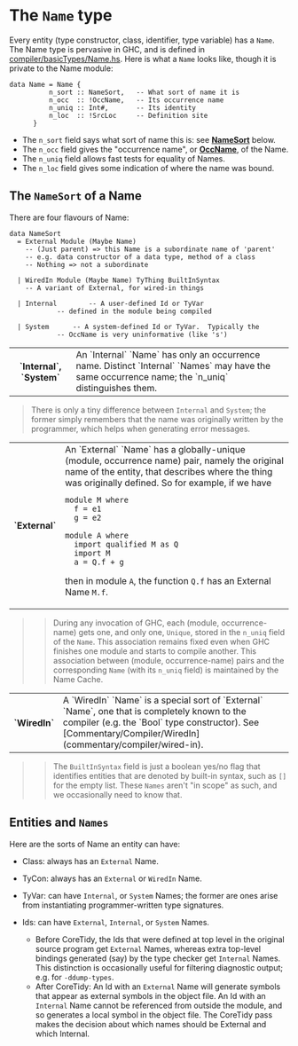 # The `Name` type



Every entity (type constructor, class, identifier, type variable) has a `Name`. The Name type is pervasive in GHC, and is defined in [compiler/basicTypes/Name.hs](/trac/ghc/browser/ghc/compiler/basicTypes/Name.hs). Here is what a `Name` looks like, though it is private to the Name module:


```wiki
data Name = Name {
	      n_sort :: NameSort,	-- What sort of name it is
	      n_occ  :: !OccName,	-- Its occurrence name
	      n_uniq :: Int#,		-- Its identity
	      n_loc  :: !SrcLoc		-- Definition site
	  }
```

- The `n_sort` field says what sort of name this is: see **[NameSort](commentary/compiler/name-type#the-namesort-of-a-name)** below. 
- The `n_occ` field gives the "occurrence name", or **[OccName](commentary/compiler/rdr-name-type#the-occname-type)**, of the Name.
- The `n_uniq` field allows fast tests for equality of Names. 
- The `n_loc` field gives some indication of where the name was bound. 

## The `NameSort` of a Name



There are four flavours of Name: 


```wiki
data NameSort
  = External Module (Maybe Name)
	-- (Just parent) => this Name is a subordinate name of 'parent'
	-- e.g. data constructor of a data type, method of a class
	-- Nothing => not a subordinate
 
  | WiredIn Module (Maybe Name) TyThing BuiltInSyntax
	-- A variant of External, for wired-in things

  | Internal		-- A user-defined Id or TyVar
			-- defined in the module being compiled

  | System		-- A system-defined Id or TyVar.  Typically the
			-- OccName is very uninformative (like 's')
```

<table><tr><th>`Internal`, `System`</th>
<td>
An `Internal` `Name` has only an occurrence name. Distinct `Internal` `Names` may have the same occurrence name; the `n_uniq` distinguishes them.  
</td></tr></table>


>
>
> There is only a tiny difference between `Internal` and `System`; the former simply remembers that the name was originally written by the programmer, which helps when generating error messages.
>
>

<table><tr><th>`External`</th>
<td>
An `External` `Name` has a globally-unique (module, occurrence name) pair, namely the original name of the entity, that describes where the thing was originally defined. So for example, if we have 

```wiki
module M where
  f = e1
  g = e2

module A where
  import qualified M as Q
  import M
  a = Q.f + g
```

then in module `A`, the function `Q.f` has an External Name `M.f`.
</td></tr></table>


>
> >
> >
> > During any invocation of GHC, each (module, occurrence-name) gets one, and only one, `Unique`, stored in the `n_uniq` field of the `Name`.  This association remains fixed even when GHC finishes one module and starts to compile another.  This association between (module, occurrence-name) pairs and the corresponding `Name` (with its `n_uniq` field) is maintained by the Name Cache.
> >
> >
>

<table><tr><th>`WiredIn`</th>
<td>
A `WiredIn` `Name` is a special sort of `External` `Name`, one that is completely known to the compiler (e.g. the `Bool` type constructor).  See [Commentary/Compiler/WiredIn](commentary/compiler/wired-in).
</td></tr></table>


>
> >
> >
> > The `BuiltInSyntax` field is just a boolean yes/no flag that identifies entities that are denoted by built-in syntax, such as `[]` for the empty list.  These `Names` aren't "in scope" as such, and we occasionally need to know that.
> >
> >
>

## Entities and `Names`



Here are the sorts of Name an entity can have: 


- Class: always has an `External` Name. 

- TyCon: always has an `External` or `WiredIn` Name. 

- TyVar: can have `Internal`, or `System` Names; the former are ones arise from instantiating programmer-written type signatures.

- Ids: can have `External`, `Internal`, or `System` Names. 

  - Before CoreTidy, the Ids that were defined at top level in the original source program get `External` Names, whereas extra top-level bindings generated (say) by the type checker get `Internal` Names. This distinction is occasionally useful for filtering diagnostic output; e.g. for `-ddump-types`. 
  - After CoreTidy: An Id with an `External` Name will generate symbols that appear as external symbols in the object file. An Id with an `Internal` Name cannot be referenced from outside the module, and so generates a local symbol in the object file. The CoreTidy pass makes the decision about which names should be External and which Internal. 
